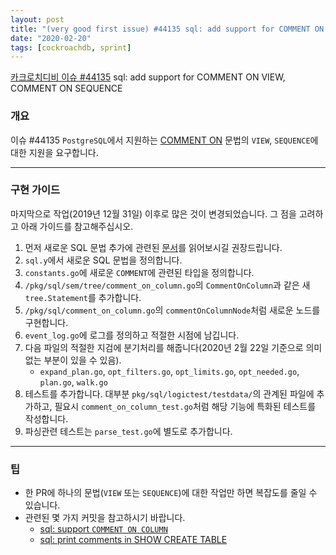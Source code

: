 ```yaml
---
layout: post
title: "(very good first issue) #44135 sql: add support for COMMENT ON VIEW, COMMENT ON SEQUENCE"
date: "2020-02-20"
tags: [cockroachdb, sprint]
---
```


[카크로치디비 이슈 #44135](https://github.com/cockroachdb/cockroach/issues/44135) sql: add support for COMMENT ON VIEW, COMMENT ON SEQUENCE

### 개요

이슈 #44135 `PostgreSQL`에서 지원하는 [COMMENT ON](https://www.postgresql.org/docs/9.1/functions-aggregate.html) 문법의 `VIEW`, `SEQUENCE`에 대한 지원을 요구합니다.

<!--more-->

---

### 구현 가이드

마지막으로 작업(2019년 12월 31일) 이후로 많은 것이 변경되었습니다. 그 점을 고려하고 아래 가이드를 참고해주십시오.

1. 먼저 새로운 SQL 문법 추가에 관련된 [문서](https://github.com/cockroachdb/cockroach/blob/master/docs/codelabs/01-sql-statement.md)를 읽어보시길 권장드립니다.
2. `sql.y`에서 새로운 SQL 문법을 정의합니다.
3. `constants.go`에 새로운 `COMMENT`에 관련된 타입을 정의합니다.
4. `/pkg/sql/sem/tree/comment_on_column.go`의 `CommentOnColumn`과 같은 새 `tree.Statement`를 추가합니다.
5. `/pkg/sql/comment_on_column.go`의 `commentOnColumnNode`처럼 새로운 노드를 구현합니다.
6. `event_log.go`에 로그를 정의하고 적절한 시점에 남깁니다.
7. 다음 파일의 적절한 지검에 분기처리를 해줍니다(2020년 2월 22일 기준으로 의미없는 부분이 있을 수 있음).
	- `expand_plan.go`, `opt_filters.go`, `opt_limits.go`, `opt_needed.go`, `plan.go`, `walk.go`
8. 테스트를 추가합니다. 대부분 `pkg/sql/logictest/testdata/`의 관계된 파일에 추가하고, 필요시 `comment_on_column_test.go`처럼 해당 기능에 특화된 테스트를 작성합니다.
9. 파싱관련 테스트는 `parse_test.go`에 별도로 추가합니다.

---

### 팁

- 한 PR에 하나의 문법(`VIEW` 또는 `SEQUENCE`)에 대한 작업만 하면 복잡도를 줄일 수 있습니다.
- 관련된 몇 가지 커밋을 참고하시기 바랍니다.
	- [sql: support `COMMENT ON COLUMN`](https://github.com/cockroachdb/cockroach/commit/52fa9cb3f9edc175fa953f2eb8c323fe6acafe4e)
	- [sql: print comments in SHOW CREATE TABLE](https://github.com/cockroachdb/cockroach/commit/08be7c42415af6009836da5444889eb43382103e)
